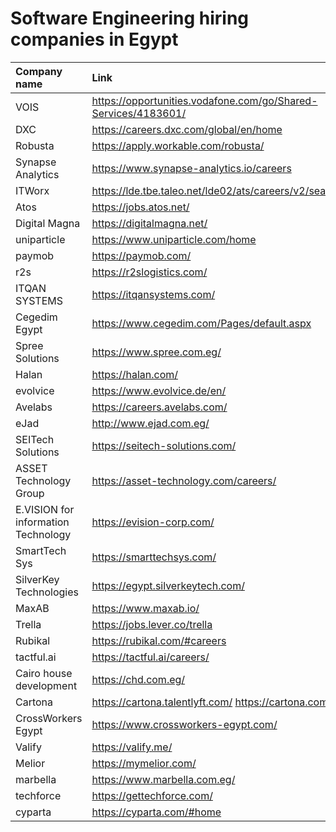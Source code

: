 # Software Engineering hiring companies in Egypt

| Company name | Link | LinkedIn|
|:-------------|:-----|:--------|
|VOIS | https://opportunities.vodafone.com/go/Shared-Services/4183601/ | https://www.linkedin.com/company/vois/ |
|DXC| https://careers.dxc.com/global/en/home | https://www.linkedin.com/company/dxctechnology/ |
|Robusta| https://apply.workable.com/robusta/ | https://www.linkedin.com/company/robusta-studio/ |
|Synapse Analytics| https://www.synapse-analytics.io/careers | https://www.linkedin.com/company/synapse-analytics/ | 
|ITWorx| https://lde.tbe.taleo.net/lde02/ats/careers/v2/searchResults | https://www.linkedin.com/company/itworx/ | 
|Atos| https://jobs.atos.net/ | https://www.linkedin.com/company/atos/ |
|Digital Magna| https://digitalmagna.net/ |https://www.linkedin.com/company/digital-magna/ |
|uniparticle| https://www.uniparticle.com/home | https://www.linkedin.com/company/uniparticle/ |
|paymob | https://paymob.com/ | https://www.linkedin.com/company/paymobcompany/ |
|r2s| https://r2slogistics.com/ | https://www.linkedin.com/company/r2s-logistics/ |
|ITQAN SYSTEMS| https://itqansystems.com/ | https://www.linkedin.com/company/itqan-systems/ |
|Cegedim Egypt| https://www.cegedim.com/Pages/default.aspx | https://www.linkedin.com/company/cegedim-egypt/ |
|Spree Solutions| https://www.spree.com.eg/ | https://www.linkedin.com/company/spreesolutionsco/ |
| Halan | https://halan.com/ |https://www.linkedin.com/company/halan/|
|evolvice|https://www.evolvice.de/en/ | https://www.linkedin.com/company/evolvice-gmbh/|
|Avelabs|https://careers.avelabs.com/|https://www.linkedin.com/company/avelabs/|
|eJad|http://www.ejad.com.eg/|https://www.linkedin.com/company/ejad/|
|SEITech Solutions|https://seitech-solutions.com/|https://www.linkedin.com/company/seitech-solutions-eg/jobs/|
|ASSET Technology Group|https://asset-technology.com/careers/|https://www.linkedin.com/company/asset-technology-group/|
|E.VISION for information Technology| https://evision-corp.com/|https://www.linkedin.com/company/e-vision-technology/|
|SmartTech Sys|https://smarttechsys.com/|https://www.linkedin.com/company/smart-tech-sys/|
|SilverKey Technologies|https://egypt.silverkeytech.com/|https://www.linkedin.com/company/silverkey/|
|MaxAB|https://www.maxab.io/|https://www.linkedin.com/company/maxab/|
|Trella|https://jobs.lever.co/trella|https://www.linkedin.com/company/trellaapp/|
|Rubikal|https://rubikal.com/#careers|https://www.linkedin.com/company/rubikal_llc/|
|tactful.ai| https://tactful.ai/careers/ | https://www.linkedin.com/company/tactfulai/ |
|Cairo house development| https://chd.com.eg/ |https://www.linkedin.com/company/cairo-house-development/|
|Cartona | https://cartona.talentlyft.com/ https://cartona.com/ |  https://www.linkedin.com/company/cartona-egypt/|
|CrossWorkers Egypt | https://www.crossworkers-egypt.com/ | https://www.linkedin.com/company/crossworkers-egypt/ | 
|Valify | https://valify.me/ | https://www.linkedin.com/company/valifysolutions/ |
|Melior| https://mymelior.com/ | https://www.linkedin.com/company/mymelior/| |
|marbella |https://www.marbella.com.eg/| https://www.linkedin.com/company/marbella-group/|
|techforce|https://gettechforce.com/|https://www.linkedin.com/company/gettechforce/|
|cyparta|https://cyparta.com/#home|https://www.linkedin.com/company/cyparta/|
